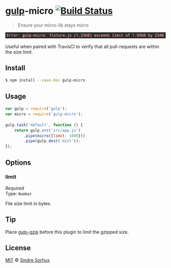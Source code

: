 # [gulp](http://gulpjs.com)-micro [![Build Status](https://travis-ci.org/sindresorhus/gulp-micro.svg?branch=master)](https://travis-ci.org/sindresorhus/gulp-micro)

> Ensure your micro-lib stays micro

![](screenshot.png)

Useful when paired with TravisCI to verify that all pull-requests are within the size limit.


## Install

```bash
$ npm install --save-dev gulp-micro
```


## Usage

```js
var gulp = require('gulp');
var micro = require('gulp-micro');

gulp.task('default', function () {
	return gulp.src('src/app.js')
		.pipe(micro({limit: 1000}))
		.pipe(gulp.dest('dist'));
});
```


## Options

### limit

*Required*  
Type: `Number`

File size limit in bytes.


## Tip

Place [gulp-gzip](https://github.com/jstuckey/gulp-gzip) before this plugin to limit the gzipped size.


## License

[MIT](http://opensource.org/licenses/MIT) © [Sindre Sorhus](http://sindresorhus.com)
